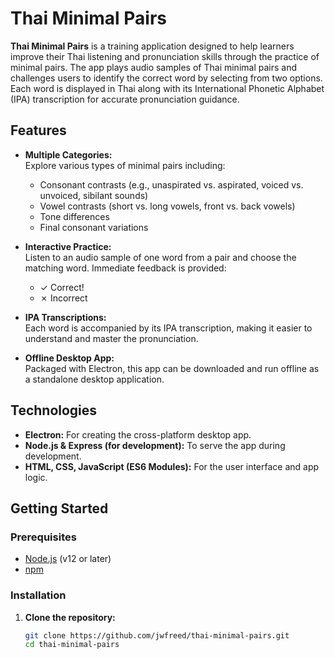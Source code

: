 # Thai Minimal Pairs

**Thai Minimal Pairs** is a training application designed to help learners improve their Thai listening and pronunciation skills through the practice of minimal pairs. The app plays audio samples of Thai minimal pairs and challenges users to identify the correct word by selecting from two options. Each word is displayed in Thai along with its International Phonetic Alphabet (IPA) transcription for accurate pronunciation guidance.

## Features

- **Multiple Categories:**  
  Explore various types of minimal pairs including:

  - Consonant contrasts (e.g., unaspirated vs. aspirated, voiced vs. unvoiced, sibilant sounds)
  - Vowel contrasts (short vs. long vowels, front vs. back vowels)
  - Tone differences
  - Final consonant variations

- **Interactive Practice:**  
  Listen to an audio sample of one word from a pair and choose the matching word. Immediate feedback is provided:

  - ✓ Correct!
  - ✗ Incorrect

- **IPA Transcriptions:**  
  Each word is accompanied by its IPA transcription, making it easier to understand and master the pronunciation.

- **Offline Desktop App:**  
  Packaged with Electron, this app can be downloaded and run offline as a standalone desktop application.

## Technologies

- **Electron:** For creating the cross-platform desktop app.
- **Node.js & Express (for development):** To serve the app during development.
- **HTML, CSS, JavaScript (ES6 Modules):** For the user interface and app logic.

## Getting Started

### Prerequisites

- [Node.js](https://nodejs.org/) (v12 or later)
- [npm](https://www.npmjs.com/)

### Installation

1. **Clone the repository:**

   ```bash
   git clone https://github.com/jwfreed/thai-minimal-pairs.git
   cd thai-minimal-pairs
   ```
